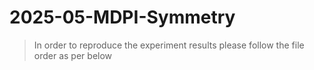 # 2025-05-MDPI-Symmetry

> In order to reproduce the experiment results please follow the file order as per below
